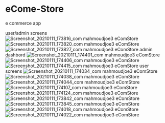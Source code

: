 # eCome-Store
e commerce app

user/admin screens
![Screenshot_20210111_173816_com mahmoudjoe3 eComStore](https://user-images.githubusercontent.com/49378579/104204922-743c2d00-5436-11eb-9c0b-3b3a0f860d98.jpg)
![Screenshot_20210111_173820_com mahmoudjoe3 eComStore](https://user-images.githubusercontent.com/49378579/104204931-77371d80-5436-11eb-875d-7738da0c4adc.jpg)
![Screenshot_20210111_173827_com mahmoudjoe3 eComStore](https://user-images.githubusercontent.com/49378579/104204934-77cfb400-5436-11eb-8701-74f4b5ca0ab8.jpg)
admin dashbord
![Screenshot_20210111_174401_com mahmoudjoe3 eComStore](https://user-images.githubusercontent.com/49378579/104205045-9afa6380-5436-11eb-850a-3916958a9235.jpg)
![Screenshot_20210111_174406_com mahmoudjoe3 eComStore](https://user-images.githubusercontent.com/49378579/104205057-9e8dea80-5436-11eb-8a76-69aa3b422748.jpg)
![Screenshot_20210111_174415_com mahmoudjoe3 eComStore](https://user-images.githubusercontent.com/49378579/104205060-a057ae00-5436-11eb-8570-71105b83d289.jpg)
user screens
![Screenshot_20210111_174034_com mahmoudjoe3 eComStore](https://user-images.githubusercontent.com/49378579/104205125-b82f3200-5436-11eb-8ba9-5c86cdbddfd4.jpg)
![Screenshot_20210111_174038_com mahmoudjoe3 eComStore](https://user-images.githubusercontent.com/49378579/104205136-bb2a2280-5436-11eb-8b7e-849f8a2bff50.jpg)
![Screenshot_20210111_174044_com mahmoudjoe3 eComStore](https://user-images.githubusercontent.com/49378579/104205139-bc5b4f80-5436-11eb-999a-5b7d8c5399ae.jpg)
![Screenshot_20210111_174107_com mahmoudjoe3 eComStore](https://user-images.githubusercontent.com/49378579/104205155-bf564000-5436-11eb-9eef-1ccd6f9739e7.jpg)
![Screenshot_20210111_174124_com mahmoudjoe3 eComStore](https://user-images.githubusercontent.com/49378579/104205161-c1200380-5436-11eb-8375-be5f367bce67.jpg)
![Screenshot_20210111_173842_com mahmoudjoe3 eComStore](https://user-images.githubusercontent.com/49378579/104205167-c3825d80-5436-11eb-940e-21390c8278c2.jpg)
![Screenshot_20210111_173845_com mahmoudjoe3 eComStore](https://user-images.githubusercontent.com/49378579/104205180-c5e4b780-5436-11eb-93c0-07e475cb35ae.jpg)
![Screenshot_20210111_174018_com mahmoudjoe3 eComStore](https://user-images.githubusercontent.com/49378579/104205186-c7ae7b00-5436-11eb-8eaf-7d3d2539801e.jpg)
![Screenshot_20210111_174022_com mahmoudjoe3 eComStore](https://user-images.githubusercontent.com/49378579/104205197-caa96b80-5436-11eb-8cc1-b0722706652d.jpg)
